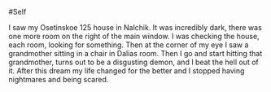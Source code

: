#Self 

I saw my Osetinskoe 125 house in Nalchik. It was incredibly dark, there was one more room on the right of the main window. I was checking the house, each room, looking for something. Then at the corner of my eye I saw a grandmother sitting in a chair in Dalias room. Then I go and start hitting that grandmother, turns out to be a disgusting demon, and I beat the hell out of it.
After this dream my life changed for the better and I stopped having nightmares and being scared.